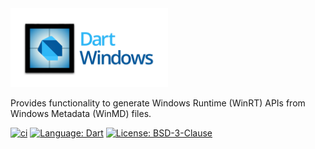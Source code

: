 <img src="https://raw.githubusercontent.com/dart-windows/.github/main/assets/dart-windows-card.png" width="50%" height="50%">

Provides functionality to generate Windows Runtime (WinRT) APIs from Windows
Metadata (WinMD) files.

[![ci][ci_badge]][ci_link]
[![Language: Dart][language_badge]][language_link]
[![License: BSD-3-Clause][license_badge]][license_link]

[ci_badge]: https://github.com/dart-windows/dartwinrt/actions/workflows/winrtgen.yml/badge.svg
[ci_link]: https://github.com/dart-windows/dartwinrt/actions/workflows/winrtgen.yml
[language_badge]: https://img.shields.io/badge/language-Dart-blue.svg
[language_link]: https://dart.dev
[license_badge]: https://img.shields.io/github/license/dart-windows/dartwinrt?color=blue
[license_link]: https://opensource.org/licenses/BSD-3-Clause
